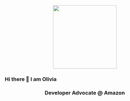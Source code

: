 <div id="header" align="center">
  <img src="[https://media.giphy.com/media/vzO0Vc8b2VBLi/giphy.gif](https://imgur.com/a/uJYHl2o)" width="200"/>
</div>

### Hi there 👋 I am Olivia
<h3 align="center">Developer Advocate @ Amazon</h3>
<!--
**sungolivia/sungolivia** is a ✨ _special_ ✨ repository because its `README.md` (this file) appears on your GitHub profile.

- 🔭 I’m currently working on [Amazon Appstore](https://developer.amazon.com/apps-and-games)

- 📫 How to reach me? Check **https://yoolivia.com**

Here are some ideas to get you started:

- 🔭 I’m currently working on ...
- 🌱 I’m currently learning ...
- 👯 I’m looking to collaborate on ...
- 🤔 I’m looking for help with ...
- 💬 Ask me about ...
- 📫 How to reach me: ...
- 😄 Pronouns: ...
- ⚡ Fun fact: ...
-->
